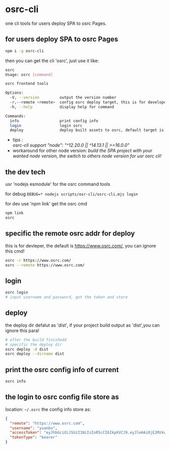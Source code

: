 # osrc-cli
one cli tools for users deploy SPA to osrc Pages.
## for users deploy SPA to osrc Pages
```bash
npm i -g osrc-cli
```
then you can get the cli 'osrc', just use it like:
```bash
osrc
Usage: osrc [command]

osrc frontend tools

Options:
  -V, --version         output the version number
  -r,--remote <remote>  config osrc deploy target, this is for developer of osrc,defalut is https://www.osrc.com,
  -h, --help            display help for command

Commands:
  info                  print config info
  login                 login osrc
  deploy                deploy built assets to osrc, default target is dist
```
- tips :  
*osrc-cli support "node": "^12.20.0 || ^14.13.1 || >=16.0.0"*
- workaround for other node version: 
*build the SPA project with your wanted node version, the switch to others node version for usr osrc cli!*
## the dev tech

usr 'nodejs esmodule' for the osrc command tools

for debug
`DEBUG=* nodejs scripts/osr-cli/osrc-cli.mjs login`

for dev use 'npm link' get the osrc cmd
```bash
npm link
osrc
```
## specific the remote osrc addr for deploy
this is for devleper, the default is https://www.osrc.com/, you can ignore this cmd!
```bash
osrc -r https://www.osrc.com/
osrc --remote https://www.osrc.com/
```

## login

```bash
osrc login
# input username and password, got the token and store
``` 

## deploy
the deploy dir defalut as 'dist', if your project build output as 'dist',you can ignore this para!
```bash
# after the build finishedd
# specific the deploy dir
osrc deploy -d dist
osrc deploy --dirname dist
```

##  print the osrc config info of current
```bash
osrc info
```

## the login to osrc config file store as

location: `~/.osrc`
the config info store as:
```json
{
  "remote": "https://www.osrc.com",
  "username": "yuanbo",
  "accessToken": "eyJhbGciOiJSUzI1NiIsInR5cCI6IkpXVCJ9.eyJleHAiOjE2MzkwNzU3NjEsInVzZXJfbmFtZSI6Inl1YW5ibyIsImF1dGhvcml0aWVzIjpbInVzZXIiXSwianRpIjoiNVZNNVNSRzNoanRaX19YUVlFMzllQ3RRREowIiwiY2xpZW50X2lkIjoibWFwbGVjbG91ZHkiLCJzY29wZSI6WyJyZWFkIiwid3JpdGUiXX0.jMJI8wyZhr-OEBvFdtyHPTW9bxJZjxFehSpEvqmn_Zi3kyIkvoFcwtToFz7w6M9q4ECFBuGXuo8YlLehILmfcQXM-cOP4tzpo9as8_1Jot4JD5FXQqbd3pRTEcxUKhK4QgJ7p8JKsEbjaHQDzN_9RkxjkLEW-yDpYks0DCk80Rdlo__UvQkgLaXMFAruULsxvYxTn7YvkLDG_xs4MLDv0sO9Y73Hotl1z_qjUm-yOjOus4CkjGh9XYYyL9ZTeuQ1YQFeWY-BYjT_tSjCR85SiRZZsf5Ozc9FiJCo2yX9b7JjaTlrRa_AHIOmZnXRVLUoSWvKew5hzL0M2n5aqipzsQ",
  "tokenType": "bearer"
}
```
